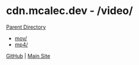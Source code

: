 # cdn.mcalec.dev - /video/

[Parent Directory](../)  

- [mov/](mov/)
- [mp4/](mp4/)

[GitHub](https://github.com/McAlec1/cdn-mcalec-dev/) | [Main Site](https://www.mcalec.dev/)
